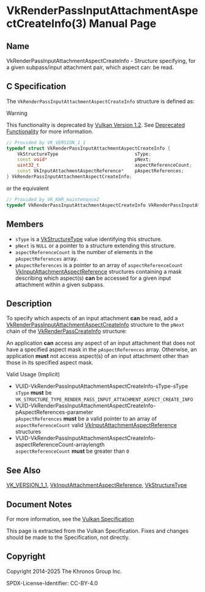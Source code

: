 # VkRenderPassInputAttachmentAspectCreateInfo(3) Manual Page

## Name

VkRenderPassInputAttachmentAspectCreateInfo - Structure specifying, for a given subpass/input attachment pair, which aspect can: be read.



## [](#_c_specification)C Specification

The `VkRenderPassInputAttachmentAspectCreateInfo` structure is defined as:

Warning

This functionality is deprecated by [Vulkan Version 1.2](#versions-1.2). See [Deprecated Functionality](#deprecation-renderpass2) for more information.

```c++
// Provided by VK_VERSION_1_1
typedef struct VkRenderPassInputAttachmentAspectCreateInfo {
    VkStructureType                            sType;
    const void*                                pNext;
    uint32_t                                   aspectReferenceCount;
    const VkInputAttachmentAspectReference*    pAspectReferences;
} VkRenderPassInputAttachmentAspectCreateInfo;
```

or the equivalent

```c++
// Provided by VK_KHR_maintenance2
typedef VkRenderPassInputAttachmentAspectCreateInfo VkRenderPassInputAttachmentAspectCreateInfoKHR;
```

## [](#_members)Members

- `sType` is a [VkStructureType](https://registry.khronos.org/vulkan/specs/latest/man/html/VkStructureType.html) value identifying this structure.
- `pNext` is `NULL` or a pointer to a structure extending this structure.
- `aspectReferenceCount` is the number of elements in the `pAspectReferences` array.
- `pAspectReferences` is a pointer to an array of `aspectReferenceCount` [VkInputAttachmentAspectReference](https://registry.khronos.org/vulkan/specs/latest/man/html/VkInputAttachmentAspectReference.html) structures containing a mask describing which aspect(s) **can** be accessed for a given input attachment within a given subpass.

## [](#_description)Description

To specify which aspects of an input attachment **can** be read, add a [VkRenderPassInputAttachmentAspectCreateInfo](https://registry.khronos.org/vulkan/specs/latest/man/html/VkRenderPassInputAttachmentAspectCreateInfo.html) structure to the `pNext` chain of the [VkRenderPassCreateInfo](https://registry.khronos.org/vulkan/specs/latest/man/html/VkRenderPassCreateInfo.html) structure:

An application **can** access any aspect of an input attachment that does not have a specified aspect mask in the `pAspectReferences` array. Otherwise, an application **must** not access aspect(s) of an input attachment other than those in its specified aspect mask.

Valid Usage (Implicit)

- [](#VUID-VkRenderPassInputAttachmentAspectCreateInfo-sType-sType)VUID-VkRenderPassInputAttachmentAspectCreateInfo-sType-sType  
  `sType` **must** be `VK_STRUCTURE_TYPE_RENDER_PASS_INPUT_ATTACHMENT_ASPECT_CREATE_INFO`
- [](#VUID-VkRenderPassInputAttachmentAspectCreateInfo-pAspectReferences-parameter)VUID-VkRenderPassInputAttachmentAspectCreateInfo-pAspectReferences-parameter  
  `pAspectReferences` **must** be a valid pointer to an array of `aspectReferenceCount` valid [VkInputAttachmentAspectReference](https://registry.khronos.org/vulkan/specs/latest/man/html/VkInputAttachmentAspectReference.html) structures
- [](#VUID-VkRenderPassInputAttachmentAspectCreateInfo-aspectReferenceCount-arraylength)VUID-VkRenderPassInputAttachmentAspectCreateInfo-aspectReferenceCount-arraylength  
  `aspectReferenceCount` **must** be greater than `0`

## [](#_see_also)See Also

[VK\_VERSION\_1\_1](https://registry.khronos.org/vulkan/specs/latest/man/html/VK_VERSION_1_1.html), [VkInputAttachmentAspectReference](https://registry.khronos.org/vulkan/specs/latest/man/html/VkInputAttachmentAspectReference.html), [VkStructureType](https://registry.khronos.org/vulkan/specs/latest/man/html/VkStructureType.html)

## [](#_document_notes)Document Notes

For more information, see the [Vulkan Specification](https://registry.khronos.org/vulkan/specs/latest/html/vkspec.html#VkRenderPassInputAttachmentAspectCreateInfo)

This page is extracted from the Vulkan Specification. Fixes and changes should be made to the Specification, not directly.

## [](#_copyright)Copyright

Copyright 2014-2025 The Khronos Group Inc.

SPDX-License-Identifier: CC-BY-4.0